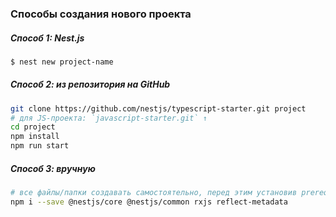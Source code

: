 ### Способы создания нового проекта

##### Способ 1: Nest.js
```bash
$ nest new project-name
```

##### Cпособ 2: из репозитория на GitHub
```bash
git clone https://github.com/nestjs/typescript-starter.git project
# для JS-проекта: `javascript-starter.git` ↑
cd project
npm install
npm run start
```

##### Способ 3: вручную

```bash
# все файлы/папки создавать самостоятельно, перед этим установив prerequests:
npm i --save @nestjs/core @nestjs/common rxjs reflect-metadata
```
